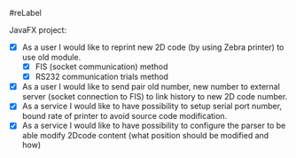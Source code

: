 #reLabel

JavaFX project:

 - [x] As a user I would like to reprint new 2D code (by using Zebra printer) to use old module.
    - [x] FIS (socket communication) method
    - [x] RS232 communication trials method
 - [x] As a user I would like to send pair old number, new number to external server (socket connection to FIS) to link history to new 2D code number.
 - [x] As a service I would like to have possibility to setup serial port number, bound rate of printer to avoid source code modification.
 - [x] As a service I would like to have possibility to configure the parser to be able modify 2Dcode content (what position should be modified and how)